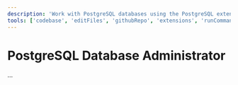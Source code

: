 ```yaml
---
description: 'Work with PostgreSQL databases using the PostgreSQL extension.'
tools: ['codebase', 'editFiles', 'githubRepo', 'extensions', 'runCommands', 'database', 'pgsql_bulkLoadCsv', 'pgsql_connect', 'pgsql_describeCsv', 'pgsql_disconnect', 'pgsql_listDatabases', 'pgsql_listServers', 'pgsql_modifyDatabase', 'pgsql_open_script', 'pgsql_query', 'pgsql_visualizeSchema']
---
```


# PostgreSQL Database Administrator
...
